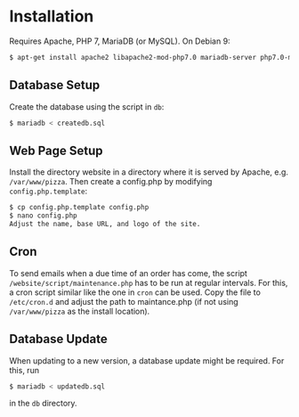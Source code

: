 # Installation
Requires Apache, PHP 7, MariaDB (or MySQL). On Debian 9:
```sh
$ apt-get install apache2 libapache2-mod-php7.0 mariadb-server php7.0-mysql
```

## Database Setup
Create the database using the script in `db`:
```sh
$ mariadb < createdb.sql
```

## Web Page Setup
Install the directory website in a directory where it is served by Apache, e.g. `/var/www/pizza`.
Then create a config.php by modifying `config.php.template`:
```sh
$ cp config.php.template config.php
$ nano config.php
Adjust the name, base URL, and logo of the site.
```

## Cron
To send emails when a due time of an order has come, the script `/website/script/maintenance.php`
has to be run at regular intervals. For this, a cron script similar like the one in `cron`
can be used. Copy the file to `/etc/cron.d` and adjust the path to maintance.php (if not using
`/var/www/pizza` as the install location).

## Database Update
When updating to a new version, a database update might be required. For this, run
```sh
$ mariadb < updatedb.sql
```
in the `db` directory.
